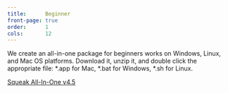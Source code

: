 ```yaml
---
title:      Beginner
front-page: true
order:      1
cols:       12
---
```

We create an all-in-one package for beginners works on Windows, Linux, and Mac OS platforms.
Download it, unzip it, and double click the appropriate file: *.app for Mac, *.bat for Windows, *.sh for Linux.

<div class="list-group list-group-sm max-width-360-lg">
    <a class="list-group-item"  href="http://ftp.squeak.org/4.5/Squeak-4.5-All-in-One.zip" target="_blank" role="button">
        <i class="fa fa-download"></i>
        Squeak All-In-One
        <span class="label label-default">v4.5</span>
        <span class="label label-primary"><i class="fa fa-windows"></i></span>
        <span class="label label-primary"><i class="fa fa-apple"></i></span>
        <span class="label label-primary"><i class="fa fa-linux"></i></span>
    </a>
</div>
